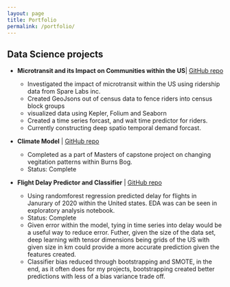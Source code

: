 ```yaml
---
layout: page
title: Portfolio
permalink: /portfolio/
---
```



## Data Science projects

- **Microtransit and its Impact on Communities within the US**\| [GitHub repo](https://github.com/jackblobe/Spare_Ridership)
    - Investigated the impact of microtransit within the US using ridership data from Spare Labs inc. 
    - Created GeoJsons out of census data to fence riders into census block groups
    - visualized data using Kepler, Folium and Seaborn
    - Created a time series forcast, and wait time predictor for riders.
    - Currently constructing deep spatio temporal demand forcast. 

- **Climate Model** \| [GitHub repo](https://github.com/jackblobe/Climate_Models_ENVR400)
    - Completed as a part of Masters of capstone project on changing vegitation patterns within Burns Bog. 
    - Status: Complete


- **Flight Delay Predictor and Classifier** \| [GitHub repo](https://github.com/jackblobe/FlightDelayPrediction)
    - Using randomforest regression predicted delay for flights in Janurary of 2020 within the United states. EDA was can be seen in exploratory analysis notebook.  
    - Status: Complete
    - Given error within the model, tying in time series into delay would be a useful way to reduce error. Futher, given the size of the data set, deep learning with tensor dimensions being grids of the US with given size in km could provide a more accurate prediction given the features created. 
    - Classifier bias reduced through bootstrapping and SMOTE, in the end, as it often does for my projects, bootstrapping created better predictions with less of a bias variance trade off.  



